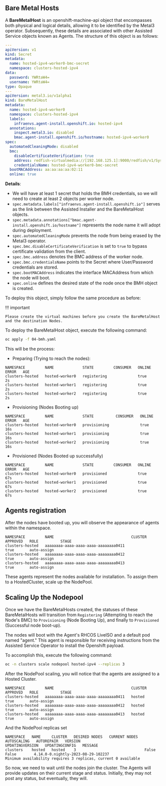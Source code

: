 ## Bare Metal Hosts

A **BareMetalHost** is an openshift-machine-api object that encompasses both physical and logical details, allowing it to be identified by the Metal3 operator. Subsequently, these details are associated with other Assisted Service objects known as Agents. The structure of this object is as follows:
```yaml
---
apiVersion: v1
kind: Secret
metadata:
  name: hosted-ipv4-worker0-bmc-secret
  namespace: clusters-hosted-ipv4
data:
  password: YWRtaW4=
  username: YWRtaW4=
type: Opaque
---
apiVersion: metal3.io/v1alpha1
kind: BareMetalHost
metadata:
  name: hosted-ipv4-worker0
  namespace: clusters-hosted-ipv4
  labels:
    infraenvs.agent-install.openshift.io: hosted-ipv4
  annotations:
    inspect.metal3.io: disabled
    bmac.agent-install.openshift.io/hostname: hosted-ipv4-worker0
spec:
  automatedCleaningMode: disabled
  bmc:
    disableCertificateVerification: true
    address: redfish-virtualmedia://[192.168.125.1]:9000/redfish/v1/Systems/local/hosted-ipv4-worker0
    credentialsName: hosted-ipv4-worker0-bmc-secret
  bootMACAddress: aa:aa:aa:aa:02:11
  online: true
```

**Details**:

- We will have at least 1 secret that holds the BMH credentials, so we will need to create at least 2 objects per worker node.
- `spec.metadata.labels["infraenvs.agent-install.openshift.io"]` serves as the link between the Assisted Installer and the BareMetalHost objects.
- `spec.metadata.annotations["bmac.agent-install.openshift.io/hostname"]` represents the node name it will adopt during deployment.
- `spec.automatedCleaningMode` prevents the node from being erased by the Metal3 operator.
- `spec.bmc.disableCertificateVerification` is set to `true` to bypass certificate validation from the client.
- `spec.bmc.address` denotes the BMC address of the worker node.
- `spec.bmc.credentialsName` points to the Secret where User/Password credentials are stored.
- `spec.bootMACAddress` indicates the interface MACAddress from which the node will boot.
- `spec.online` defines the desired state of the node once the BMH object is created.

To deploy this object, simply follow the same procedure as before:

!!! important

    Please create the virtual machines before you create the BareMetalHost and the destination Nodes.

To deploy the BareMetalHost object, execute the following command:

```bash
oc apply -f 04-bmh.yaml
```

This will be the process:

- Preparing (Trying to reach the nodes):
```
NAMESPACE         NAME             STATE         CONSUMER   ONLINE   ERROR   AGE
clusters-hosted   hosted-worker0   registering              true             2s
clusters-hosted   hosted-worker1   registering              true             2s
clusters-hosted   hosted-worker2   registering              true             2s
```

- Provisioning (Nodes Booting up)
```
NAMESPACE         NAME             STATE          CONSUMER   ONLINE   ERROR   AGE
clusters-hosted   hosted-worker0   provisioning              true             16s
clusters-hosted   hosted-worker1   provisioning              true             16s
clusters-hosted   hosted-worker2   provisioning              true             16s
```

- Provisioned (Nodes Booted up successfully)
```
NAMESPACE         NAME             STATE         CONSUMER   ONLINE   ERROR   AGE
clusters-hosted   hosted-worker0   provisioned              true             67s
clusters-hosted   hosted-worker1   provisioned              true             67s
clusters-hosted   hosted-worker2   provisioned              true             67s
```

## Agents registration

After the nodes have booted up, you will observe the appearance of agents within the namespace.

```
NAMESPACE         NAME                                   CLUSTER   APPROVED   ROLE          STAGE
clusters-hosted   aaaaaaaa-aaaa-aaaa-aaaa-aaaaaaaa0411             true       auto-assign
clusters-hosted   aaaaaaaa-aaaa-aaaa-aaaa-aaaaaaaa0412             true       auto-assign
clusters-hosted   aaaaaaaa-aaaa-aaaa-aaaa-aaaaaaaa0413             true       auto-assign
```

These agents represent the nodes available for installation. To assign them to a HostedCluster, scale up the NodePool.

## Scaling Up the Nodepool

Once we have the BareMetalHosts created, the statuses of these BareMetalHosts will transition from `Registering` (Attempting to reach the Node's BMC) to `Provisioning` (Node Booting Up), and finally to `Provisioned` (Successful node boot-up).

The nodes will boot with the Agent's RHCOS LiveISO and a default pod named "agent." This agent is responsible for receiving instructions from the Assisted Service Operator to install the Openshift payload.

To accomplish this, execute the following command:

```bash
oc -n clusters scale nodepool hosted-ipv4 --replicas 3
```

After the NodePool scaling, you will notice that the agents are assigned to a Hosted Cluster.

```
NAMESPACE         NAME                                   CLUSTER   APPROVED   ROLE          STAGE
clusters-hosted   aaaaaaaa-aaaa-aaaa-aaaa-aaaaaaaa0411   hosted    true       auto-assign
clusters-hosted   aaaaaaaa-aaaa-aaaa-aaaa-aaaaaaaa0412   hosted    true       auto-assign
clusters-hosted   aaaaaaaa-aaaa-aaaa-aaaa-aaaaaaaa0413   hosted    true       auto-assign
```

And the NodePool replicas set

```
NAMESPACE   NAME     CLUSTER   DESIRED NODES   CURRENT NODES   AUTOSCALING   AUTOREPAIR   VERSION                              UPDATINGVERSION   UPDATINGCONFIG   MESSAGE
clusters    hosted   hosted    3                               False         False        4.14.0-0.nightly-2023-08-29-102237                                      Minimum availability requires 3 replicas, current 0 available
```

So now, we need to wait until the nodes join the cluster. The Agents will provide updates on their current stage and status. Initially, they may not post any status, but eventually, they will.